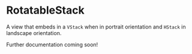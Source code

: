 # RotatableStack

A view that embeds in a `VStack` when in portrait orientation and `HStack` in landscape orientation.

Further documentation coming soon!
